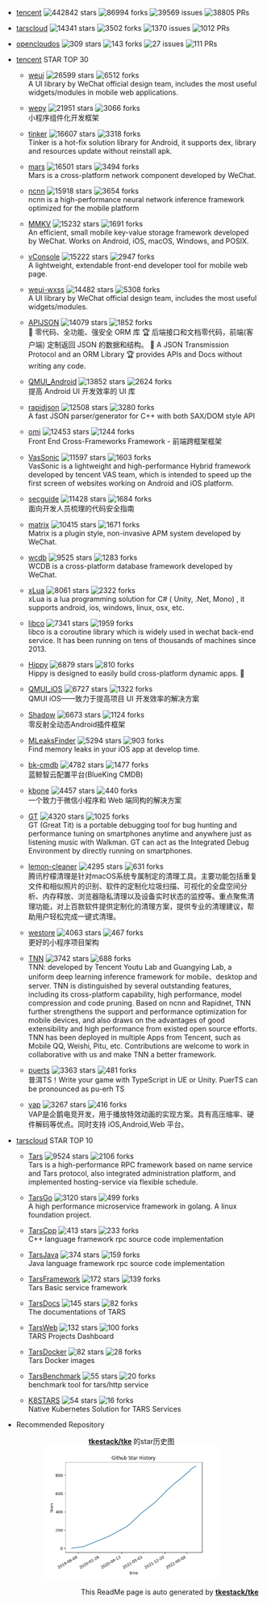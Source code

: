 
+ [tencent](https://github.com/tencent)
![442842 stars](https://img.shields.io/badge/Stars-442842-green)
![86994 forks](https://img.shields.io/badge/Forks-86994-green)
![39569 issues](https://img.shields.io/badge/Issues-39569-green)
![38805 PRs](https://img.shields.io/badge/PRs-38805-green)

+ [tarscloud](https://github.com/tarscloud)
![14341 stars](https://img.shields.io/badge/Stars-14341-green)
![3502 forks](https://img.shields.io/badge/Forks-3502-green)
![1370 issues](https://img.shields.io/badge/Issues-1370-green)
![1012 PRs](https://img.shields.io/badge/PRs-1012-green)

+ [opencloudos](https://github.com/opencloudos)
![309 stars](https://img.shields.io/badge/Stars-309-green)
![143 forks](https://img.shields.io/badge/Forks-143-green)
![27 issues](https://img.shields.io/badge/Issues-27-green)
![111 PRs](https://img.shields.io/badge/PRs-111-green)



+ [tencent](https://github.com/tencent) STAR TOP 30
    
    + [weui](https://github.com/tencent/weui) 
    ![26599 stars](https://img.shields.io/badge/Stars-26599-green)
    ![6512 forks](https://img.shields.io/badge/Forks-6512-green)  
    A UI library by WeChat official design team, includes the most useful widgets/modules in mobile web applications.
    
    + [wepy](https://github.com/tencent/wepy) 
    ![21951 stars](https://img.shields.io/badge/Stars-21951-green)
    ![3066 forks](https://img.shields.io/badge/Forks-3066-green)  
    小程序组件化开发框架
    
    + [tinker](https://github.com/tencent/tinker) 
    ![16607 stars](https://img.shields.io/badge/Stars-16607-green)
    ![3318 forks](https://img.shields.io/badge/Forks-3318-green)  
    Tinker is a hot-fix solution library for Android, it supports dex, library and resources update without reinstall apk.
    
    + [mars](https://github.com/tencent/mars) 
    ![16501 stars](https://img.shields.io/badge/Stars-16501-green)
    ![3494 forks](https://img.shields.io/badge/Forks-3494-green)  
    Mars is a cross-platform network component  developed by WeChat.
    
    + [ncnn](https://github.com/tencent/ncnn) 
    ![15918 stars](https://img.shields.io/badge/Stars-15918-green)
    ![3654 forks](https://img.shields.io/badge/Forks-3654-green)  
    ncnn is a high-performance neural network inference framework optimized for the mobile platform
    
    + [MMKV](https://github.com/tencent/MMKV) 
    ![15232 stars](https://img.shields.io/badge/Stars-15232-green)
    ![1691 forks](https://img.shields.io/badge/Forks-1691-green)  
    An efficient, small mobile key-value storage framework developed by WeChat. Works on Android, iOS, macOS, Windows, and POSIX.
    
    + [vConsole](https://github.com/tencent/vConsole) 
    ![15222 stars](https://img.shields.io/badge/Stars-15222-green)
    ![2947 forks](https://img.shields.io/badge/Forks-2947-green)  
    A lightweight, extendable front-end developer tool for mobile web page.
    
    + [weui-wxss](https://github.com/tencent/weui-wxss) 
    ![14482 stars](https://img.shields.io/badge/Stars-14482-green)
    ![5308 forks](https://img.shields.io/badge/Forks-5308-green)  
    A UI library by WeChat official design team, includes the most useful widgets/modules.
    
    + [APIJSON](https://github.com/tencent/APIJSON) 
    ![14079 stars](https://img.shields.io/badge/Stars-14079-green)
    ![1852 forks](https://img.shields.io/badge/Forks-1852-green)  
    🚀 零代码、全功能、强安全 ORM 库 🏆 后端接口和文档零代码，前端(客户端) 定制返回 JSON 的数据和结构。 🚀 A JSON Transmission Protocol and an ORM Library  🏆 provides APIs and Docs without writing any code.
    
    + [QMUI_Android](https://github.com/tencent/QMUI_Android) 
    ![13852 stars](https://img.shields.io/badge/Stars-13852-green)
    ![2624 forks](https://img.shields.io/badge/Forks-2624-green)  
    提高 Android UI 开发效率的 UI 库
    
    + [rapidjson](https://github.com/tencent/rapidjson) 
    ![12508 stars](https://img.shields.io/badge/Stars-12508-green)
    ![3280 forks](https://img.shields.io/badge/Forks-3280-green)  
    A fast JSON parser/generator for C++ with both SAX/DOM style API
    
    + [omi](https://github.com/tencent/omi) 
    ![12453 stars](https://img.shields.io/badge/Stars-12453-green)
    ![1244 forks](https://img.shields.io/badge/Forks-1244-green)  
     Front End Cross-Frameworks Framework - 前端跨框架框架
    
    + [VasSonic](https://github.com/tencent/VasSonic) 
    ![11597 stars](https://img.shields.io/badge/Stars-11597-green)
    ![1603 forks](https://img.shields.io/badge/Forks-1603-green)  
    VasSonic is a lightweight and high-performance Hybrid framework developed by tencent VAS team, which is intended to speed up the first screen of websites working on Android and iOS platform. 
    
    + [secguide](https://github.com/tencent/secguide) 
    ![11428 stars](https://img.shields.io/badge/Stars-11428-green)
    ![1684 forks](https://img.shields.io/badge/Forks-1684-green)  
    面向开发人员梳理的代码安全指南
    
    + [matrix](https://github.com/tencent/matrix) 
    ![10415 stars](https://img.shields.io/badge/Stars-10415-green)
    ![1671 forks](https://img.shields.io/badge/Forks-1671-green)  
    Matrix is a plugin style, non-invasive APM system developed by WeChat.
    
    + [wcdb](https://github.com/tencent/wcdb) 
    ![9525 stars](https://img.shields.io/badge/Stars-9525-green)
    ![1283 forks](https://img.shields.io/badge/Forks-1283-green)  
    WCDB is a cross-platform database framework developed by WeChat.
    
    + [xLua](https://github.com/tencent/xLua) 
    ![8061 stars](https://img.shields.io/badge/Stars-8061-green)
    ![2322 forks](https://img.shields.io/badge/Forks-2322-green)  
    xLua is a lua programming solution for  C# ( Unity, .Net, Mono) , it supports android, ios, windows, linux, osx, etc.
    
    + [libco](https://github.com/tencent/libco) 
    ![7341 stars](https://img.shields.io/badge/Stars-7341-green)
    ![1959 forks](https://img.shields.io/badge/Forks-1959-green)  
    libco is a coroutine library which is widely used in wechat  back-end service. It has been running on tens of thousands of machines since 2013.
    
    + [Hippy](https://github.com/tencent/Hippy) 
    ![6879 stars](https://img.shields.io/badge/Stars-6879-green)
    ![810 forks](https://img.shields.io/badge/Forks-810-green)  
    Hippy is designed to easily build cross-platform dynamic apps. 👏
    
    + [QMUI_iOS](https://github.com/tencent/QMUI_iOS) 
    ![6727 stars](https://img.shields.io/badge/Stars-6727-green)
    ![1322 forks](https://img.shields.io/badge/Forks-1322-green)  
    QMUI iOS——致力于提高项目 UI 开发效率的解决方案
    
    + [Shadow](https://github.com/tencent/Shadow) 
    ![6673 stars](https://img.shields.io/badge/Stars-6673-green)
    ![1124 forks](https://img.shields.io/badge/Forks-1124-green)  
    零反射全动态Android插件框架
    
    + [MLeaksFinder](https://github.com/tencent/MLeaksFinder) 
    ![5294 stars](https://img.shields.io/badge/Stars-5294-green)
    ![903 forks](https://img.shields.io/badge/Forks-903-green)  
    Find memory leaks in your iOS app at develop time.
    
    + [bk-cmdb](https://github.com/tencent/bk-cmdb) 
    ![4782 stars](https://img.shields.io/badge/Stars-4782-green)
    ![1477 forks](https://img.shields.io/badge/Forks-1477-green)  
    蓝鲸智云配置平台(BlueKing CMDB)
    
    + [kbone](https://github.com/tencent/kbone) 
    ![4457 stars](https://img.shields.io/badge/Stars-4457-green)
    ![440 forks](https://img.shields.io/badge/Forks-440-green)  
    一个致力于微信小程序和 Web 端同构的解决方案
    
    + [GT](https://github.com/tencent/GT) 
    ![4320 stars](https://img.shields.io/badge/Stars-4320-green)
    ![1025 forks](https://img.shields.io/badge/Forks-1025-green)  
    GT (Great Tit) is a portable debugging tool for bug hunting and performance tuning on smartphones anytime and anywhere just as listening music with Walkman. GT can act as the Integrated Debug Environment by directly running on smartphones.
    
    + [lemon-cleaner](https://github.com/tencent/lemon-cleaner) 
    ![4295 stars](https://img.shields.io/badge/Stars-4295-green)
    ![631 forks](https://img.shields.io/badge/Forks-631-green)  
    腾讯柠檬清理是针对macOS系统专属制定的清理工具。主要功能包括重复文件和相似照片的识别、软件的定制化垃圾扫描、可视化的全盘空间分析、内存释放、浏览器隐私清理以及设备实时状态的监控等。重点聚焦清理功能，对上百款软件提供定制化的清理方案，提供专业的清理建议，帮助用户轻松完成一键式清理。
    
    + [westore](https://github.com/tencent/westore) 
    ![4063 stars](https://img.shields.io/badge/Stars-4063-green)
    ![467 forks](https://img.shields.io/badge/Forks-467-green)  
    更好的小程序项目架构
    
    + [TNN](https://github.com/tencent/TNN) 
    ![3742 stars](https://img.shields.io/badge/Stars-3742-green)
    ![688 forks](https://img.shields.io/badge/Forks-688-green)  
    TNN: developed by Tencent Youtu Lab and Guangying Lab, a uniform deep learning inference framework for mobile、desktop and server. TNN is distinguished by several outstanding features, including its cross-platform capability, high performance, model compression and code pruning. Based on ncnn and Rapidnet, TNN further strengthens the support and performance optimization for mobile devices, and also draws on the advantages of good extensibility and high performance from existed open source efforts. TNN has been deployed in multiple Apps from Tencent, such as Mobile QQ, Weishi, Pitu, etc. Contributions are welcome to work in collaborative with us and make TNN a better framework. 
    
    + [puerts](https://github.com/tencent/puerts) 
    ![3363 stars](https://img.shields.io/badge/Stars-3363-green)
    ![481 forks](https://img.shields.io/badge/Forks-481-green)  
    普洱TS！Write your game with TypeScript in UE or Unity. PuerTS can be pronounced as pu-erh TS
    
    + [vap](https://github.com/tencent/vap) 
    ![3267 stars](https://img.shields.io/badge/Stars-3267-green)
    ![416 forks](https://img.shields.io/badge/Forks-416-green)  
    VAP是企鹅电竞开发，用于播放特效动画的实现方案。具有高压缩率、硬件解码等优点。同时支持 iOS,Android,Web 平台。
    

+ [tarscloud](https://github.com/tarscloud) STAR TOP 10
    
    + [Tars](https://github.com/tarscloud/Tars) 
    ![9524 stars](https://img.shields.io/badge/Stars-9524-green)
    ![2106 forks](https://img.shields.io/badge/Forks-2106-green)  
    Tars is a high-performance RPC framework based on name service and Tars protocol, also integrated administration platform, and implemented hosting-service via flexible schedule.
    
    + [TarsGo](https://github.com/tarscloud/TarsGo) 
    ![3120 stars](https://img.shields.io/badge/Stars-3120-green)
    ![499 forks](https://img.shields.io/badge/Forks-499-green)  
    A  high performance microservice  framework  in golang. A linux foundation project.
    
    + [TarsCpp](https://github.com/tarscloud/TarsCpp) 
    ![413 stars](https://img.shields.io/badge/Stars-413-green)
    ![233 forks](https://img.shields.io/badge/Forks-233-green)  
    C++ language framework rpc source code implementation
    
    + [TarsJava](https://github.com/tarscloud/TarsJava) 
    ![374 stars](https://img.shields.io/badge/Stars-374-green)
    ![159 forks](https://img.shields.io/badge/Forks-159-green)  
    Java language framework rpc source code implementation
    
    + [TarsFramework](https://github.com/tarscloud/TarsFramework) 
    ![172 stars](https://img.shields.io/badge/Stars-172-green)
    ![139 forks](https://img.shields.io/badge/Forks-139-green)  
    Tars Basic service framework
    
    + [TarsDocs](https://github.com/tarscloud/TarsDocs) 
    ![145 stars](https://img.shields.io/badge/Stars-145-green)
    ![82 forks](https://img.shields.io/badge/Forks-82-green)  
    The documentations of TARS
    
    + [TarsWeb](https://github.com/tarscloud/TarsWeb) 
    ![132 stars](https://img.shields.io/badge/Stars-132-green)
    ![100 forks](https://img.shields.io/badge/Forks-100-green)  
    TARS Projects Dashboard
    
    + [TarsDocker](https://github.com/tarscloud/TarsDocker) 
    ![82 stars](https://img.shields.io/badge/Stars-82-green)
    ![28 forks](https://img.shields.io/badge/Forks-28-green)  
    Tars Docker  images
    
    + [TarsBenchmark](https://github.com/tarscloud/TarsBenchmark) 
    ![55 stars](https://img.shields.io/badge/Stars-55-green)
    ![20 forks](https://img.shields.io/badge/Forks-20-green)  
    benchmark tool for tars/http service
    
    + [K8STARS](https://github.com/tarscloud/K8STARS) 
    ![54 stars](https://img.shields.io/badge/Stars-54-green)
    ![16 forks](https://img.shields.io/badge/Forks-16-green)  
    Native Kubernetes  Solution for TARS Services
    


+ Recommended Repository  
<p align="center">
      <strong>
        <a href="https://github.com/tkestack/tke" target="_blank">tkestack/tke</a>
      </strong>  的star历史图
  <br>
  <img src="https://raw.githubusercontent.com/ButterAndButterfly/GithubTools/master/data/stars_history.jpg" width="350px"></img>    
</p>

<p align="right">
      This ReadMe page is auto generated by 
      <strong>
        <a href="https://github.com/tkestack/tke" target="_blank">tkestack/tke</a><br>
      </strong>   
</p>